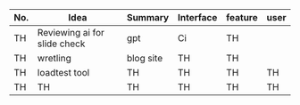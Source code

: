| No. | Idea | Summary | Interface | feature |  user | 
| ---- | ---- | ---- | ---- |---- |  ---- |  
| TH | Reviewing ai for slide check | gpt | Ci |  TH | 
| TH | wretling | blog site | TH |  TH | 
| TH | loadtest tool | TH | TH |  TH | TH | 
| TH | TH | TH | TH |  TH | TH | 

